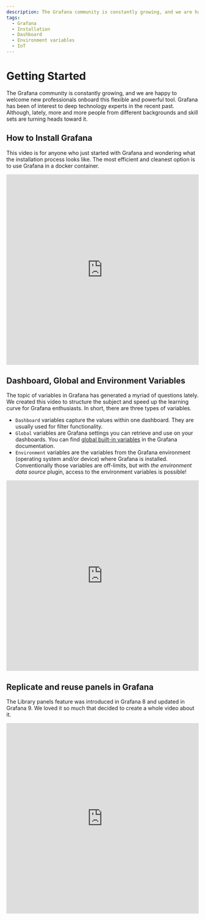 ```yaml
---
description: The Grafana community is constantly growing, and we are happy to welcome new professionals onboard this flexible and powerful tool.
tags:
  - Grafana
  - Installation
  - Dashboard
  - Environment variables
  - IoT
---
```


# Getting Started

The Grafana community is constantly growing, and we are happy to welcome new professionals onboard this flexible and powerful tool. Grafana has been of interest to deep technology experts in the recent past. Although, lately, more and more people from different backgrounds and skill sets are turning heads toward it.

## How to Install Grafana

This video is for anyone who just started with Grafana and wondering what the installation process looks like. The most efficient and cleanest option is to use Grafana in a docker container. 

<iframe width="100%" height="500" src="https://www.youtube.com/embed/xTQpV7B700w" title="How to Install Grafana for Data Analysts and Data Scientists" frameborder="0" allow="accelerometer; autoplay; clipboard-write; encrypted-media; gyroscope; picture-in-picture" allowfullscreen></iframe>

## Dashboard, Global and Environment Variables

The topic of variables in Grafana has generated a myriad of questions lately. We created this video to structure the subject and speed up the learning curve for Grafana enthusiasts. In short, there are three types of variables. 
 - `Dashboard` variables capture the values within one dashboard. They are usually used for filter functionality. 
 - `Global` variables are Grafana settings you can retrieve and use on your dashboards. You can find [global built-in variables](https://grafana.com/docs/grafana/latest/variables/variable-types/global-variables/) in the Grafana documentation.
 - `Environment` variables are the variables from the Grafana environment (operating system and/or device) where Grafana is installed. Conventionally those variables are off-limits, but with <i>the environment data source</i> plugin, access to the environment variables is possible! 

<iframe width="100%" height="500" src="https://www.youtube.com/embed/sczRq2lI3e4" title="Grafana variables | Dashboard, Global and Environment variables | Environment Data Source" frameborder="0" allow="accelerometer; autoplay; clipboard-write; encrypted-media; gyroscope; picture-in-picture" allowfullscreen></iframe>

## Replicate and reuse panels in Grafana

The Library panels feature was introduced in Grafana 8 and updated in Grafana 9. We loved it so much that decided to create a whole video about it. 

<iframe width="100%" height="500" src="https://www.youtube.com/embed/kCFH15QeIRY" title="Library panels in Grafana 9 | Replicate and reuse panels in Grafana | Step by step tutorial" frameborder="0" allow="accelerometer; autoplay; clipboard-write; encrypted-media; gyroscope; picture-in-picture" allowfullscreen></iframe>
